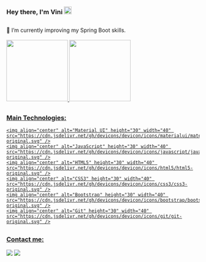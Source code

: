 <!--
**ramos-vini/ramos-vini** is a ✨ _special_ ✨ repository because its `README.md` (this file) appears on your GitHub profile.
-->

### Hey there, I'm Vini  <img alt="Waving Hand GIF" width="20px" height="20px" src="https://media.giphy.com/media/hvRJCLFzcasrR4ia7z/giphy.gif"/>

  ##

  <div>
    🌱 I’m currently improving my Spring Boot skills.
  </div>
  
  <br>

  <div>
    <a href="https://github.com/ramos-vini">
    <img height="160rem" src="https://github-readme-stats.vercel.app/api?username=ramos-vini&show_icons=true&theme=vision-friendly-dark&include_all_commits=true&count_private=true"/>
    <img height="160rem" src="https://github-readme-stats.vercel.app/api/top-langs/?username=ramos-vini&layout=compact&theme=vision-friendly-dark"/>
  </div>
  
  ##
  
  <div>
  <h3>Main Technologies:</h3>
    
    <img align="center" alt="Material UI" height="30" width="40" src="https://cdn.jsdelivr.net/gh/devicons/devicon/icons/materialui/materialui-original.svg" />
    <img align="center" alt="JavaScript" height="30" width="40" src="https://cdn.jsdelivr.net/gh/devicons/devicon/icons/javascript/javascript-original.svg" />
    <img align="center" alt="HTML5" height="30" width="40" src="https://cdn.jsdelivr.net/gh/devicons/devicon/icons/html5/html5-original.svg" />
    <img align="center" alt="CSS3" height="30" width="40" src="https://cdn.jsdelivr.net/gh/devicons/devicon/icons/css3/css3-original.svg" />
    <img align="center" alt="Bootstrap" height="30" width="40" src="https://cdn.jsdelivr.net/gh/devicons/devicon/icons/bootstrap/bootstrap-original.svg" />
    <img align="center" alt="Git" height="30" width="40" src="https://cdn.jsdelivr.net/gh/devicons/devicon/icons/git/git-original.svg" />
  </div>

  ##
    
  <div>
    <h3>Contact me:</h3>
    <a href="https://www.linkedin.com/in/viniciusramosdev/" target="_blank"><img src="https://img.shields.io/badge/LinkedIn-0077B5?style=for-the-badge&logo=linkedin&logoColor=white"></a>
    <a href="mailto:ramoscontrole@gmail.com" target="_blank"><img src="https://img.shields.io/badge/Gmail-D14836?style=for-the-badge&logo=gmail&logoColor=white"></a>
  </div>
